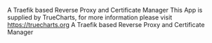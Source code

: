 A Traefik based Reverse Proxy and Certificate Manager
This App is supplied by TrueCharts, for more information please visit https://truecharts.org
A Traefik based Reverse Proxy and Certificate Manager
